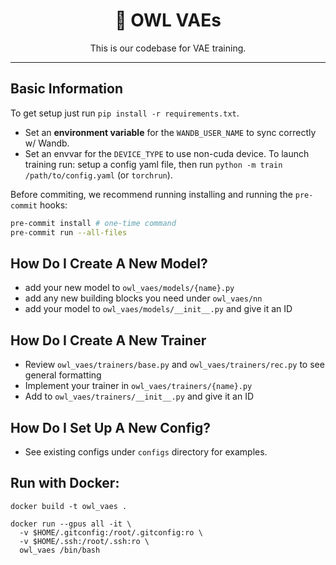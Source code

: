 <div align="center">

# 🦉 OWL VAEs

<p align="center">
  This is our codebase for VAE training.
</p>

---

</div>

## Basic Information

To get setup just run `pip install -r requirements.txt`.

- Set an **environment variable** for the `WANDB_USER_NAME` to sync correctly w/ Wandb.
- Set an envvar for the `DEVICE_TYPE` to use non-cuda device.
  To launch training run: setup a config yaml file, then run `python -m train /path/to/config.yaml` (or `torchrun`).

Before commiting, we recommend running installing and running the `pre-commit` hooks:

```bash
pre-commit install # one-time command
pre-commit run --all-files
```

## How Do I Create A New Model?

- add your new model to `owl_vaes/models/{name}.py`
- add any new building blocks you need under `owl_vaes/nn`
- add your model to `owl_vaes/models/__init__.py` and give it an ID

## How Do I Create A New Trainer

- Review `owl_vaes/trainers/base.py` and `owl_vaes/trainers/rec.py` to see general formatting
- Implement your trainer in `owl_vaes/trainers/{name}.py`
- Add to `owl_vaes/trainers/__init__.py` and give it an ID

## How Do I Set Up A New Config?

- See existing configs under `configs` directory for examples.

## Run with Docker:
```
docker build -t owl_vaes .

docker run --gpus all -it \
  -v $HOME/.gitconfig:/root/.gitconfig:ro \
  -v $HOME/.ssh:/root/.ssh:ro \
  owl_vaes /bin/bash
```